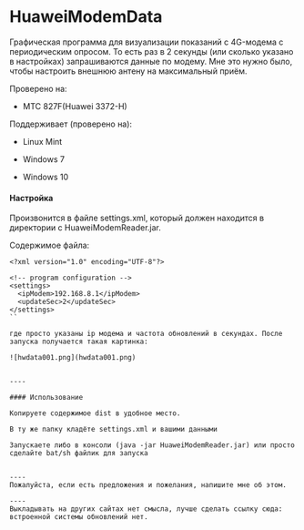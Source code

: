 # HuaweiModemData

Графическая программа для визуализации показаний с 4G-модема с периодическим опросом. То есть раз в 2 секунды (или сколько указано в настройках) запрашиваются данные по модему. Мне это нужно было, чтобы настроить внешнюю антену на максимальный приём.


Проверено на:

* МТС 827F(Huawei 3372-H)

Поддерживает (проверено на):

* Linux Mint

* Windows 7

* Windows 10


#### Настройка

Произвонится в файле settings.xml, который должен находится в директории с HuaweiModemReader.jar.

Содержимое файла:

```
<?xml version="1.0" encoding="UTF-8"?>

<!-- program configuration -->
<settings>
  <ipModem>192.168.8.1</ipModem>
  <updateSec>2</updateSec>
</settings>
``

где просто указаны ip модема и частота обновлений в секундах. После запуска получается такая картинка:

![hwdata001.png](hwdata001.png)


----

#### Использование

Копируете содержимое dist в удобное место.

В ту же папку кладёте settings.xml и вашими данными

Запускаете либо в консоли (java -jar HuaweiModemReader.jar) или просто сделайте bat/sh файлик для запуска


----
Пожалуйста, если есть предложения и пожелания, напишите мне об этом.

----
Выкладывать на других сайтах нет смысла, лучше сделать ссылку сюда: встроенной системы обновлений нет.

